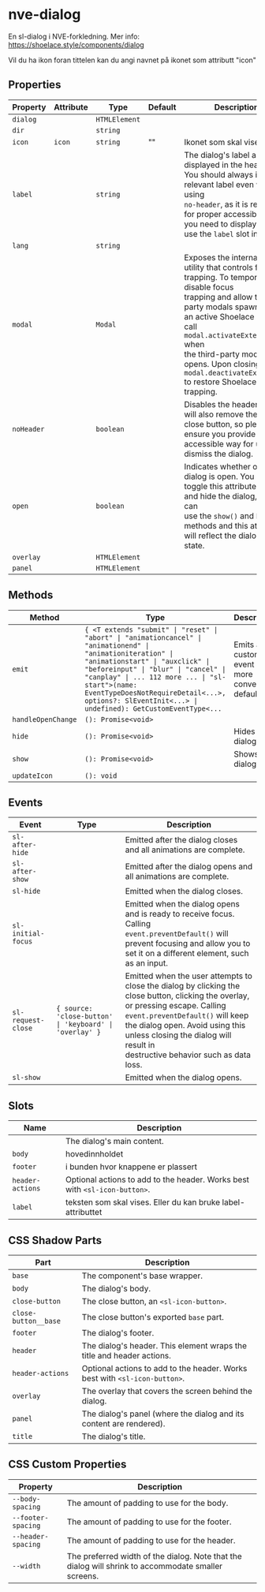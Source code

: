 # nve-dialog

En sl-dialog i NVE-forkledning.
Mer info: https://shoelace.style/components/dialog

Vil du ha ikon foran tittelen kan du angi navnet på ikonet som attributt "icon"

## Properties

| Property   | Attribute | Type          | Default | Description                                      |
|------------|-----------|---------------|---------|--------------------------------------------------|
| `dialog`   |           | `HTMLElement` |         |                                                  |
| `dir`      |           | `string`      |         |                                                  |
| `icon`     | `icon`    | `string`      | ""      | Ikonet som skal vises                            |
| `label`    |           | `string`      |         | The dialog's label as displayed in the header. You should always include a relevant label even when using<br />`no-header`, as it is required for proper accessibility. If you need to display HTML, use the `label` slot instead. |
| `lang`     |           | `string`      |         |                                                  |
| `modal`    |           | `Modal`       |         | Exposes the internal modal utility that controls focus trapping. To temporarily disable focus<br />trapping and allow third-party modals spawned from an active Shoelace modal, call `modal.activateExternal()` when<br />the third-party modal opens. Upon closing, call `modal.deactivateExternal()` to restore Shoelace's focus trapping. |
| `noHeader` |           | `boolean`     |         | Disables the header. This will also remove the default close button, so please ensure you provide an easy,<br />accessible way for users to dismiss the dialog. |
| `open`     |           | `boolean`     |         | Indicates whether or not the dialog is open. You can toggle this attribute to show and hide the dialog, or you can<br />use the `show()` and `hide()` methods and this attribute will reflect the dialog's open state. |
| `overlay`  |           | `HTMLElement` |         |                                                  |
| `panel`    |           | `HTMLElement` |         |                                                  |

## Methods

| Method             | Type                                             | Description                                      |
|--------------------|--------------------------------------------------|--------------------------------------------------|
| `emit`             | `{ <T extends "submit" \| "reset" \| "abort" \| "animationcancel" \| "animationend" \| "animationiteration" \| "animationstart" \| "auxclick" \| "beforeinput" \| "blur" \| "cancel" \| "canplay" \| ... 112 more ... \| "sl-start">(name: EventTypeDoesNotRequireDetail<...>, options?: SlEventInit<...> \| undefined): GetCustomEventType<...` | Emits a custom event with more convenient defaults. |
| `handleOpenChange` | `(): Promise<void>`                              |                                                  |
| `hide`             | `(): Promise<void>`                              | Hides the dialog                                 |
| `show`             | `(): Promise<void>`                              | Shows the dialog.                                |
| `updateIcon`       | `(): void`                                       |                                                  |

## Events

| Event              | Type                                             | Description                                      |
|--------------------|--------------------------------------------------|--------------------------------------------------|
| `sl-after-hide`    |                                                  | Emitted after the dialog closes and all animations are complete. |
| `sl-after-show`    |                                                  | Emitted after the dialog opens and all animations are complete. |
| `sl-hide`          |                                                  | Emitted when the dialog closes.                  |
| `sl-initial-focus` |                                                  | Emitted when the dialog opens and is ready to receive focus. Calling<br />`event.preventDefault()` will prevent focusing and allow you to set it on a different element, such as an input. |
| `sl-request-close` | `{ source: 'close-button' \| 'keyboard' \| 'overlay' }` | Emitted when the user attempts to<br />close the dialog by clicking the close button, clicking the overlay, or pressing escape. Calling<br />`event.preventDefault()` will keep the dialog open. Avoid using this unless closing the dialog will result in<br />destructive behavior such as data loss. |
| `sl-show`          |                                                  | Emitted when the dialog opens.                   |

## Slots

| Name             | Description                                      |
|------------------|--------------------------------------------------|
|                  | The dialog's main content.                       |
| `body`           | hovedinnholdet                                   |
| `footer`         | i bunden hvor knappene er plassert               |
| `header-actions` | Optional actions to add to the header. Works best with `<sl-icon-button>`. |
| `label`          | teksten som skal vises. Eller du kan bruke label-attributtet |

## CSS Shadow Parts

| Part                 | Description                                      |
|----------------------|--------------------------------------------------|
| `base`               | The component's base wrapper.                    |
| `body`               | The dialog's body.                               |
| `close-button`       | The close button, an `<sl-icon-button>`.         |
| `close-button__base` | The close button's exported `base` part.         |
| `footer`             | The dialog's footer.                             |
| `header`             | The dialog's header. This element wraps the title and header actions. |
| `header-actions`     | Optional actions to add to the header. Works best with `<sl-icon-button>`. |
| `overlay`            | The overlay that covers the screen behind the dialog. |
| `panel`              | The dialog's panel (where the dialog and its content are rendered). |
| `title`              | The dialog's title.                              |

## CSS Custom Properties

| Property           | Description                                      |
|--------------------|--------------------------------------------------|
| `--body-spacing`   | The amount of padding to use for the body.       |
| `--footer-spacing` | The amount of padding to use for the footer.     |
| `--header-spacing` | The amount of padding to use for the header.     |
| `--width`          | The preferred width of the dialog. Note that the dialog will shrink to accommodate smaller screens. |
